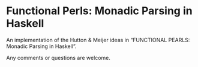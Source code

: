 # Functional Perls: Monadic Parsing in Haskell

An implementation of the Hutton & Meijer ideas in “FUNCTIONAL PEARLS: Monadic Parsing in Haskell”.

Any comments or questions are welcome.

